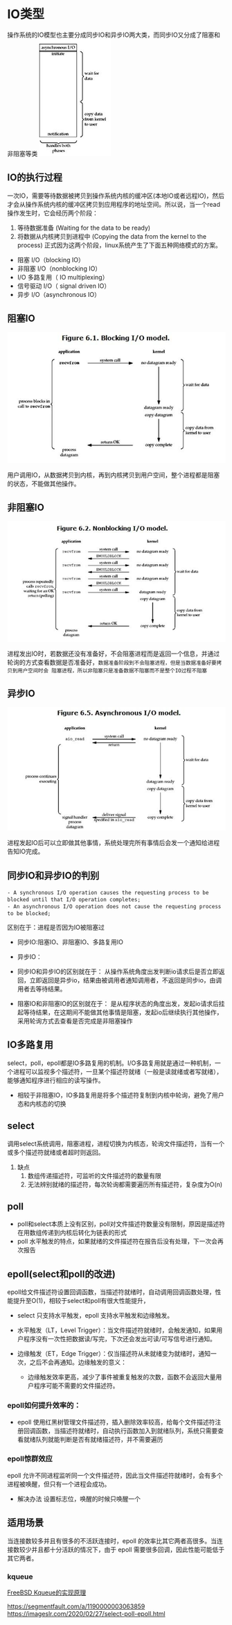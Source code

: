 # IO类型
操作系统的IO模型也主要分成同步IO和异步IO两大类，而同步IO又分成了阻塞和非阻塞等类
<img src="./image/1.jpg" alt="4](./image/4.jpg)![1" />    

## IO的执行过程
一次IO，需要等待数据被拷贝到操作系统内核的缓冲区(本地IO或者远程IO)，然后才会从操作系统内核的缓冲区拷贝到应用程序的地址空间。所以说，当一个read操作发生时，它会经历两个阶段：
1. 等待数据准备 (Waiting for the data to be ready)
2. 将数据从内核拷贝到进程中 (Copying the data from the kernel to the process)
   正式因为这两个阶段，linux系统产生了下面五种网络模式的方案。
- 阻塞 I/O（blocking IO）
- 非阻塞 I/O（nonblocking IO）
- I/O 多路复用（ IO multiplexing）
- 信号驱动 I/O（ signal driven IO）
- 异步 I/O（asynchronous IO）

## 阻塞IO
<img src="./image/2.jpg" alt="2" />       

用户调用IO，从数据拷贝到内核，再到内核拷贝到用户空间，整个进程都是阻塞的状态，不能做其他操作。

## 非阻塞IO
<img src="./image/3.jpg" alt="3" />   

进程发出IO时，若数据还没有准备好，不会阻塞进程而是返回一个信息，并通过轮询的方式查看数据是否准备好，``数据准备阶段到不会阻塞进程，但是当数据准备好要拷贝到用户空间时会
阻塞进程，所以非阻塞只是准备数据不阻塞而不是整个IO过程不阻塞``

## 异步IO
<img src="./image/5.jpg" alt="5" />  
       
进程发起IO后可以立即做其他事情，系统处理完所有事情后会发一个通知给进程告知IO完成。

## 同步IO和异步IO的判别
```english
- A synchronous I/O operation causes the requesting process to be blocked until that I/O operation completes;
- An asynchronous I/O operation does not cause the requesting process to be blocked;
```
区别在于：进程是否因为IO被阻塞过
* 同步IO:阻塞IO、非阻塞IO、多路复用IO
* 异步IO：
* 同步IO和异步IO的区别就在于： 从操作系统角度出发判断io请求后是否立即返回，立即返回是异步io，结果由被调用者通知调用者，不返回是同步io，由调用者去等待结果。

* 阻塞IO和非阻塞IO的区别就在于： 是从程序状态的角度出发，发起io请求后挂起等待结果，在这期间不能做其他事情是阻塞，发起io后继续执行其他操作，采用轮询方式去查看是否完成是非阻塞操作


## IO多路复用
select，poll，epoll都是IO多路复用的机制。I/O多路复用就是通过一种机制，一个进程可以监视多个描述符，一旦某个描述符就绪（一般是读就绪或者写就绪），能够通知程序进行相应的读写操作。
* 相较于非阻塞IO，IO多路复用是将多个描述符复制到内核中轮询，避免了用户态和内核态的切换

## select
调用select系统调用，阻塞进程，进程切换为内核态，轮询文件描述符，当有一个或多个描述符就绪或者超时则返回。
1. 缺点
    1. 数组传递描述符，可监听的文件描述符的数量有限
    2. 无法辨别就绪的描述符，每次轮询都需要遍历所有描述符，复杂度为O(n)

## poll
* poll和select本质上没有区别，poll对文件描述符数量没有限制，原因是描述符在用数组传递到内核后转化为链表的形式
* poll 水平触发的特点，如果就绪的文件描述符在报告后没有处理，下一次会再次报告



## epoll(select和poll的改进)
epoll给文件描述符设置回调函数，当描述符就绪时，自动调用回调函数处理，性能提升至O(1)，相较于select和poll有很大性能提升，
* select 只支持水平触发，epoll 支持水平触发和边缘触发。

* 水平触发（LT，Level Trigger）：当文件描述符就绪时，会触发通知，如果用户程序没有一次性把数据读/写完，下次还会发出可读/可写信号进行通知。

* 边缘触发（ET，Edge Trigger）：仅当描述符从未就绪变为就绪时，通知一次，之后不会再通知。边缘触发的意义：
  * 边缘触发效率更高，减少了事件被重复触发的次数，函数不会返回大量用户程序可能不需要的文件描述符。

### epoll如何提升效率的：
* epoll 使用红黑树管理文件描述符，插入删除效率较高，给每个文件描述符注册回调函数，当描述符就绪时，自动执行函数加入到就绪队列，系统只需要查看就绪队列就能判断是否有就绪描述符，并不需要遍历

### epoll惊群效应
epoll 允许不同进程监听同一个文件描述符，因此当文件描述符就绪时，会有多个进程被唤醒，但只有一个进程会成功。
* 解决办法
设置标志位，唤醒的时候只唤醒一个

## 适用场景
当连接数较多并且有很多的不活跃连接时，epoll 的效率比其它两者高很多。当连接数较少并且都十分活跃的情况下，由于 epoll 需要很多回调，因此性能可能低于其它两者。

### kqueue
[FreeBSD Kqueue的实现原理](https://wangxuemin.github.io/2015/07/30/FreeBSD%20Kqueue%E7%9A%84%E5%AE%9E%E7%8E%B0%E5%8E%9F%E7%90%86/)




https://segmentfault.com/a/1190000003063859
https://imageslr.com/2020/02/27/select-poll-epoll.html
